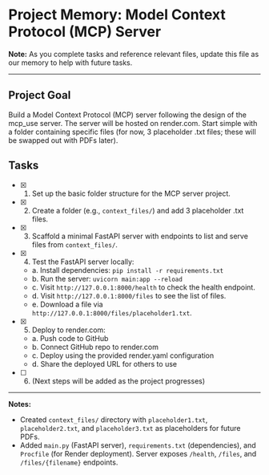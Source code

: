 # Project Memory: Model Context Protocol (MCP) Server

**Note:**
As you complete tasks and reference relevant files, update this file as our memory to help with future tasks.

---

## Project Goal
Build a Model Context Protocol (MCP) server following the design of the mcp_use server. The server will be hosted on render.com. Start simple with a folder containing specific files (for now, 3 placeholder .txt files; these will be swapped out with PDFs later).

## Tasks

- [x] 1. Set up the basic folder structure for the MCP server project.
- [x] 2. Create a folder (e.g., `context_files/`) and add 3 placeholder .txt files.
- [x] 3. Scaffold a minimal FastAPI server with endpoints to list and serve files from `context_files/`.
- [x] 4. Test the FastAPI server locally:
    - a. Install dependencies: `pip install -r requirements.txt`
    - b. Run the server: `uvicorn main:app --reload`
    - c. Visit `http://127.0.0.1:8000/health` to check the health endpoint.
    - d. Visit `http://127.0.0.1:8000/files` to see the list of files.
    - e. Download a file via `http://127.0.0.1:8000/files/placeholder1.txt`.
- [x] 5. Deploy to render.com:
    - a. Push code to GitHub
    - b. Connect GitHub repo to render.com
    - c. Deploy using the provided render.yaml configuration
    - d. Share the deployed URL for others to use
- [ ] 6. (Next steps will be added as the project progresses)

---

**Notes:**
- Created `context_files/` directory with `placeholder1.txt`, `placeholder2.txt`, and `placeholder3.txt` as placeholders for future PDFs.
- Added `main.py` (FastAPI server), `requirements.txt` (dependencies), and `Procfile` (for Render deployment). Server exposes `/health`, `/files`, and `/files/{filename}` endpoints.
